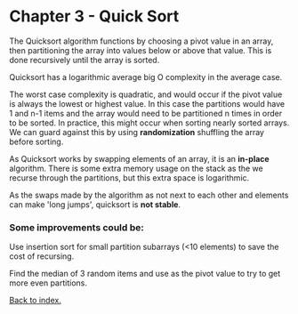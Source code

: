 # Chapter 3 - Quick Sort

The Quicksort algorithm functions by choosing a pivot value in an array, then partitioning the array into values below or above that value. This is done recursively until the array is sorted.

Quicksort has a logarithmic average big O complexity in the average case.

The worst case complexity is quadratic, and would occur if the pivot value is always the lowest or highest value. In this case the partitions would have 1 and n-1 items and the array would need to be partitioned n times in order to be sorted. In practice, this might occur when sorting nearly sorted arrays. We can guard against this by using **randomization** shuffling the array before sorting.

As Quicksort works by swapping elements of an array, it is an **in-place** algorithm. There is some extra memory usage on the stack as the we recurse through the partitions, but this extra space is logarithmic.

As the swaps made by the algorithm as not next to each other and elements can make 'long jumps', quicksort is **not stable**.

### Some improvements could be:

Use insertion sort for small partition subarrays (<10 elements) to save the cost of recursing.

Find the median of 3 random items and use as the pivot value to try to get more even partitions.


[Back to index.](./README.md)
